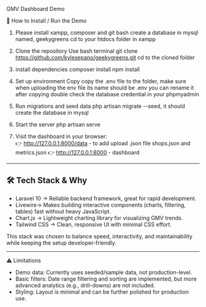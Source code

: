 GMV Dashboard Demo

🚀 How to Install / Run the Demo

1. Please install xampp, composer and git bash
   create a database in mysql named, geekygreens
   cd to your htdocs folder in xampp

2. Clone the repository
   Use bash terminal
   git clone https://github.com/kylesepano/geekygreens.git
   cd to the cloned folder

3. install dependencies
   composer install
   npm install

4. Set up environment
   Copy copy the .env file to the folder, make sure when uploading the env file its name should be .env you can rename it after copying
   double check the database credential in your phpmyadmin

5. Run migrations and seed data
   php artisan migrate --seed, it should create the database in mysql

6. Start the server
   php artisan serve

7. Visit the dashboard in your browser:  
   👉 http://127.0.0.1:8000/data - to add upload .json file shops.json and metrics.json
   👉 http://127.0.0.1:8000 - dashboard

---

## 🛠️ Tech Stack & Why

- Laravel 10 → Reliable backend framework, great for rapid development.
- Livewire→ Makes building interactive components (charts, filtering, tables) fast without heavy JavaScript.
- Chart.js → Lightweight charting library for visualizing GMV trends.
- Tailwind CSS → Clean, responsive UI with minimal CSS effort.

This stack was chosen to balance speed, interactivity, and maintainability while keeping the setup developer-friendly.

---

⚠️ Limitations

- Demo data: Currently uses seeded/sample data, not production-level.
- Basic filters: Date range filtering and sorting are implemented, but more advanced analytics (e.g., drill-downs) are not included.
- Styling: Layout is minimal and can be further polished for production use.
